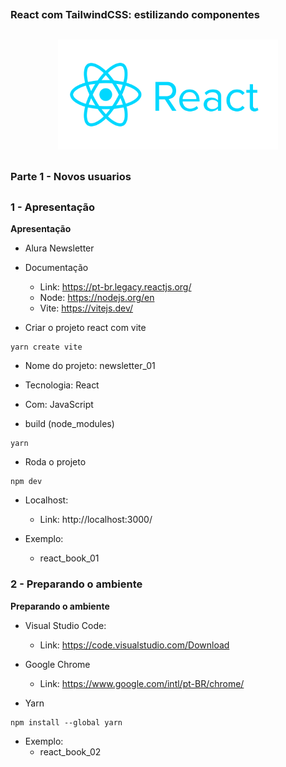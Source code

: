 ##
### React com TailwindCSS: estilizando componentes
##

<p align="center">
  <img alt="...." src="./src/reactjs_logo_icon_170805.png" width="70%">
</p>


##
### Parte 1 - Novos usuarios
##


### 1 - Apresentação

**Apresentação**

- Alura Newsletter

- Documentação
    - Link: https://pt-br.legacy.reactjs.org/
    - Node: https://nodejs.org/en
    - Vite: https://vitejs.dev/

- Criar o projeto react com vite
```
yarn create vite 
```

- Nome do projeto: newsletter_01
- Tecnologia: React
- Com: JavaScript

- build (node_modules)
```
yarn
```

- Roda o projeto
```
npm dev
```

- Localhost:
    - Link: http://localhost:3000/



- Exemplo:
    - react_book_01


### 2 - Preparando o ambiente

**Preparando o ambiente**

- Visual Studio Code:
    - Link: https://code.visualstudio.com/Download
- Google Chrome
    - Link: https://www.google.com/intl/pt-BR/chrome/

- Yarn
```
npm install --global yarn
```


- Exemplo:
    - react_book_02


